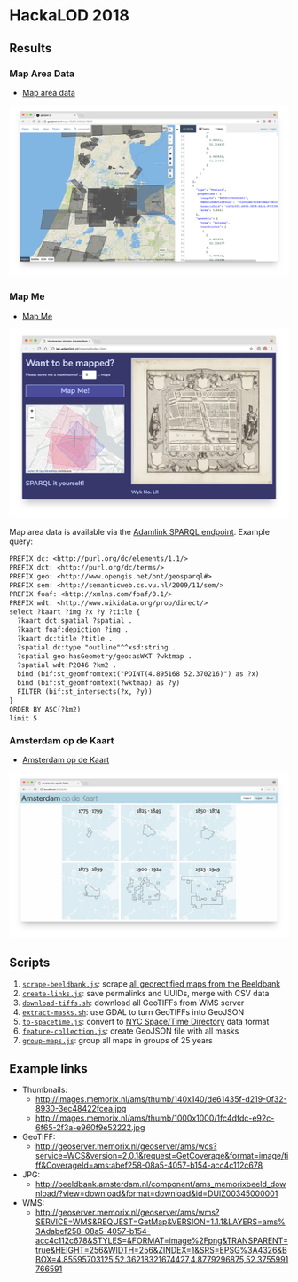 # HackaLOD 2018

## Results

### Map Area Data

- [Map area data](https://github.com/bertspaan/hackalod/blob/master/data/all-masks.geojson)

[![](geojson.png)](https://github.com/bertspaan/hackalod/blob/master/data/all-masks.geojson)

### Map Me

- [Map Me](http://lab.adamlink.nl/mapme/index.html)

[![](mapme.png)](http://lab.adamlink.nl/mapme/index.html)

Map area data is available via the [Adamlink SPARQL endpoint](https://data.adamlink.nl/menno/alles/services/alles#). Example query:

```sparql
PREFIX dc: <http://purl.org/dc/elements/1.1/>
PREFIX dct: <http://purl.org/dc/terms/>
PREFIX geo: <http://www.opengis.net/ont/geosparql#>
PREFIX sem: <http://semanticweb.cs.vu.nl/2009/11/sem/>
PREFIX foaf: <http://xmlns.com/foaf/0.1/>
PREFIX wdt: <http://www.wikidata.org/prop/direct/>
select ?kaart ?img ?x ?y ?title {
  ?kaart dct:spatial ?spatial .
  ?kaart foaf:depiction ?img .
  ?kaart dc:title ?title .
  ?spatial dc:type "outline"^^xsd:string .
  ?spatial geo:hasGeometry/geo:asWKT ?wktmap .
  ?spatial wdt:P2046 ?km2 .
  bind (bif:st_geomfromtext("POINT(4.895168 52.370216)") as ?x)
  bind (bif:st_geomfromtext(?wktmap) as ?y)
  FILTER (bif:st_intersects(?x, ?y))
}
ORDER BY ASC(?km2)
limit 5
```

### Amsterdam op de Kaart

- [Amsterdam op de Kaart](http://bertspaan.nl/amsterdam-op-de-kaart)

[![](https://raw.githubusercontent.com/bertspaan/amsterdam-op-de-kaart/master/screenshot.png)](http://bertspaan.nl/amsterdam-op-de-kaart)

## Scripts

1. [`scrape-beeldbank.js`](scripts/scrape-beeldbank.js): scrape [all georectified maps from the Beeldbank](http://beeldbank.amsterdam.nl/beeldbank/indeling/grid?f_string_geoserver_store%5B0%5D=%2A)
2. [`create-links.js`](scripts/create-links.js): save permalinks and UUIDs, merge with CSV data
3. [`download-tiffs.sh`](scripts/download-tiffs.sh): download all GeoTIFFs from WMS server
4. [`extract-masks.sh`](scripts/extract-masks.sh): use GDAL to turn GeoTIFFs into GeoJSON
5. [`to-spacetime.js`](scripts/to-spacetime.js): convert to [NYC Space/Time Directory](http://spacetime.nypl.org) data format
6. [`feature-collection.js`](scripts/feature-collection.js): create GeoJSON file with all masks
7. [`group-maps.js`](scripts/group-maps.js): group all maps in groups of 25 years

## Example links

  - Thumbnails:
    - http://images.memorix.nl/ams/thumb/140x140/de61435f-d219-0f32-8930-3ec48422fcea.jpg
    - http://images.memorix.nl/ams/thumb/1000x1000/1fc4dfdc-e92c-6f65-2f3a-e960f9e52222.jpg
  - GeoTIFF:
    - http://geoserver.memorix.nl/geoserver/ams/wcs?service=WCS&version=2.0.1&request=GetCoverage&format=image/tiff&CoverageId=ams:abef258-08a5-4057-b154-acc4c112c678
  - JPG:
    - http://beeldbank.amsterdam.nl/component/ams_memorixbeeld_download/?view=download&format=download&id=DUIZ00345000001
  - WMS:
    - http://geoserver.memorix.nl/geoserver/ams/wms?SERVICE=WMS&REQUEST=GetMap&VERSION=1.1.1&LAYERS=ams%3Adabef258-08a5-4057-b154-acc4c112c678&STYLES=&FORMAT=image%2Fpng&TRANSPARENT=true&HEIGHT=256&WIDTH=256&ZINDEX=1&SRS=EPSG%3A4326&BBOX=4.85595703125,52.36218321674427,4.8779296875,52.3755991766591
